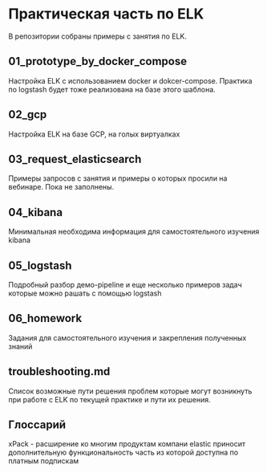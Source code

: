 # Практическая часть по ELK
В репозитории собраны примеры с занятия по ELK. 

## 01_prototype_by_docker_compose
Настройка ELK с использованием docker и dokcer-compose. Практика по logstash будет тоже реализована на базе этого шаблона.

## 02_gcp
Настройка ELK на базе GCP, на голых виртуалках

## 03_request_elasticsearch
Примеры запросов с занятия и примеры о которых просили на вебинаре. 
Пока не заполнены.

## 04_kibana 
Минимальная необходима информация для самостоятельного изучения kibana

## 05_logstash
Подробный разбор демо-pipeline и еще несколько примеров задач которые можно рашать с помощью logstash

## 06_homework
Задания для самостоятельного изучения и закрепления полученных знаний

## troubleshooting.md
Список возможные пути решения проблем которые могут возникнуть при работе с ELK по текущей практике и пути их решения. 

## Глоссарий 
xPack - расширение ко многим продуктам компани elastic приносит дополнительную функциональность часть из которой доступна по платным подпискам 

